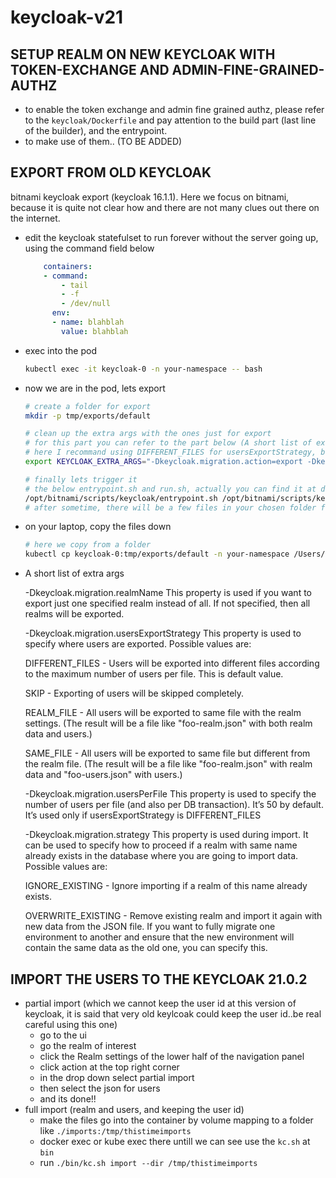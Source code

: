 # keycloak-v21

## SETUP REALM ON NEW KEYCLOAK WITH TOKEN-EXCHANGE AND ADMIN-FINE-GRAINED-AUTHZ

- to enable the token exchange and admin fine grained authz, please refer to the `keycloak/Dockerfile` and pay attention to the build part (last line of the builder), and the entrypoint.
- to make use of them.. (TO BE ADDED)


## EXPORT FROM OLD KEYCLOAK
bitnami keycloak export (keycloak 16.1.1). Here we focus on bitnami, because it is quite not clear how and there are not many clues out there on the internet.

- edit the keycloak statefulset to run forever without the server going up, using the command field below

    ```yaml
        containers:
        - command:
            - tail
            - -f
            - /dev/null
          env:
          - name: blahblah
            value: blahblah

    ```

- exec into the pod

    ```bash
    kubectl exec -it keycloak-0 -n your-namespace -- bash
    ```

- now we are in the pod, lets export

    ```bash
    # create a folder for export
    mkdir -p tmp/exports/default

    # clean up the extra args with the ones just for export
    # for this part you can refer to the part below (A short list of extra args)
    # here I recommand using DIFFERENT_FILES for usersExportStrategy, because the realm is likely to be created by some other program, and we just need to import the users
    export KEYCLOAK_EXTRA_ARGS="-Dkeycloak.migration.action=export -Dkeycloak.migration.provider=dir -Dkeycloak.migration.dir=/tmp/exports/default -Dkeycloak.migration.usersExportStrategy=DIFFERENT_FILES -Dkeycloak.migration.realmName=default"

    # finally lets trigger it
    # the below entrypoint.sh and run.sh, actually you can find it at dockerhub, if you take a look at the image layers.
    /opt/bitnami/scripts/keycloak/entrypoint.sh /opt/bitnami/scripts/keycloak/run.sh
    # after sometime, there will be a few files in your chosen folder for export.


- on your laptop, copy the files down

    ```bash
    # here we copy from a folder
    kubectl cp keycloak-0:tmp/exports/default -n your-namespace /Users/yourname/migrate-keycloak
    ```


- A short list of extra args 

    -Dkeycloak.migration.realmName
    This property is used if you want to export just one specified realm instead of all. If not specified, then all realms will be exported.

    -Dkeycloak.migration.usersExportStrategy
    This property is used to specify where users are exported. Possible values are:

    DIFFERENT_FILES - Users will be exported into different files according to the maximum number of users per file. This is default value.

    SKIP - Exporting of users will be skipped completely.

    REALM_FILE - All users will be exported to same file with the realm settings. (The result will be a file like "foo-realm.json" with both realm data and users.)

    SAME_FILE - All users will be exported to same file but different from the realm file. (The result will be a file like "foo-realm.json" with realm data and "foo-users.json" with users.)

    -Dkeycloak.migration.usersPerFile
    This property is used to specify the number of users per file (and also per DB transaction). It’s 50 by default. It’s used only if usersExportStrategy is DIFFERENT_FILES

    -Dkeycloak.migration.strategy
    This property is used during import. It can be used to specify how to proceed if a realm with same name already exists in the database where you are going to import data. Possible values are:

    IGNORE_EXISTING - Ignore importing if a realm of this name already exists.

    OVERWRITE_EXISTING - Remove existing realm and import it again with new data from the JSON file. If you want to fully migrate one environment to another and ensure that the new environment will contain the same data as the old one, you can specify this.


## IMPORT THE USERS TO THE KEYCLOAK 21.0.2

- partial import (which we cannot keep the user id at this version of keycloak, it is said that very old keylcoak could keep the user id..be real careful using this one)
    - go to the ui
    - go the realm of interest
    - click the Realm settings of the lower half of the navigation panel
    - click action at the top right corner
    - in the drop down select partial import
    - then select the json for users
    - and its done!!
- full import (realm and users, and keeping the user id)
    - make the files go into the container by volume mapping to a folder like `./imports:/tmp/thistimeimports`
    - docker exec or kube exec there untill we can see use the `kc.sh` at `bin`
    - run `./bin/kc.sh import --dir /tmp/thistimeimports`